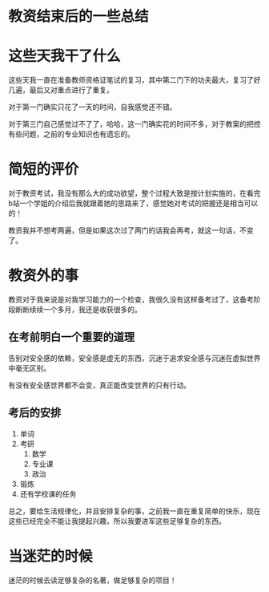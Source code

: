 # 教资结束后的一些总结


# 这些天我干了什么

这些天我一直在准备教师资格证笔试的复习，其中第二门下的功夫最大，复习了好几遍，最后又对重点进行了重复。

对于第一门确实只花了一天的时间，自我感觉还不错。

对于第三门自己感觉过不了了，哈哈，这一门确实花的时间不多，对于教案的把控有些问题，之前的专业知识也有遗忘的。

# 简短的评价

对于教资考试，我没有那么大的成功欲望，整个过程大致是按计划实施的，在看完b站一个学姐的介绍后我就跟着她的思路来了，感觉她对考试的把握还是相当可以的！

教资我并不想考两遍，但是如果这次过了两门的话我会再考，就这一句话，不变了。

# 教资外的事

教资对于我来说是对我学习能力的一个检查，我很久没有这样备考过了，这备考阶段断断续续一个多月，我还是收获很多的。

## 在考前明白一个重要的道理

告别对安全感的依赖，安全感是虚无的东西，沉迷于追求安全感与沉迷在虚拟世界中毫无区别。

有没有安全感世界都不会变，真正能改变世界的只有行动。

## 考后的安排
1. 单词
2. 考研
   1. 数学
   2. 专业课
   3. 政治
3. 锻炼
4. 还有学校课的任务


总之，要给生活规律化，并且安排复杂的事，之前我一直在重复简单的快乐，现在这些已经完全不能让我提起兴趣，所以我要进军这些足够复杂的东西。

# 当迷茫的时候

迷茫的时候去读足够复杂的名著，做足够复杂的项目！
